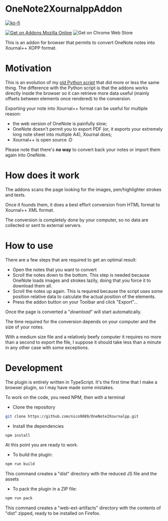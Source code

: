 # OneNote2XournalppAddon

[![ko-fi](https://ko-fi.com/img/githubbutton_sm.svg)](https://ko-fi.com/F1F52OY0N)

[![Get on Addons Mozilla Online](https://extensionworkshop.com/assets/img/documentation/publish/get-the-addon-178x60px.dad84b42.png)](https://addons.mozilla.org/it/firefox/addon/onenote-to-xournal/)
![Get on Chrome Web Store](https://github.com/user-attachments/assets/e52c6e4c-10c5-4723-8a6a-014c042e02ea)


This is an addon for browser that permits to convert OneNote notes into Xournal++ XOPP format.

# Motivation
This is an evolution of my [old Python script](https://github.com/nico9889/OneNote2Xournalpp) that did more or less the same thing.
The difference with the Python script is that the addons works directly inside the browser so it can retrieve more data useful (mainly offsets between elements once rendered) to the conversion.

Exporting your note into Xournal++ format can be useful for multiple reason:
* the web version of OneNote is painfully slow;
* OneNote doesn't permit you to export PDF (or, it exports your extremely long note sheet into multiple A4), Xournal does;
* Xournal++ is open source :D

Please note that there's **no way** to convert back your notes or import them again into OneNote.

# How does it work
The addons scans the page looking for the images, pen/highlighter strokes and texts.

Once it founds them, it does a best effort conversion from HTML format to Xournal++ XML format.

The conversion is completely done by your computer, so no data are collected or sent to external servers.

# How to use
There are a few steps that are required to get an optimal result:
* Open the notes that you want to convert
* Scroll the notes down to the bottom. This step is needed because OneNote loads images and strokes lazily, doing that you force it to download them all.
* Scroll the notes up again. This is required because the script uses some position relative data to calculate the actual position of the elements.
* Press the addon button on your Toolbar and click "Export"...

Once the page is converted a "_download_" will start automatically.

The time required for the conversion depends on your computer and the size of your notes.

With a medium size file and a relatively beefy computer it requires no more than a second to export the file, I suppose it should take less than a minute in any other case with some exceptions.

# Development

The plugin is entirely written in TypeScript. It's the first time that I make a browser plugin, so I may have made some mistakes.

To work on the code, you need NPM, then with a terminal

* Clone the repository
```bash
git clone https://github.com/nico9889/OneNote2Xournalpp.git
```

* Install the dependencies
```bash 
npm install
```

At this point you are ready to work.

* To build the plugin:
```bash
npm run build
```

This command creates a "dist" directory with the reduced JS file and the assets

* To pack the plugin in a ZIP file:
``` bash
npm run pack
```
This command creates a "web-ext-artifacts" directory with the contents of "dist" zipped, ready to be installed on Firefox.

